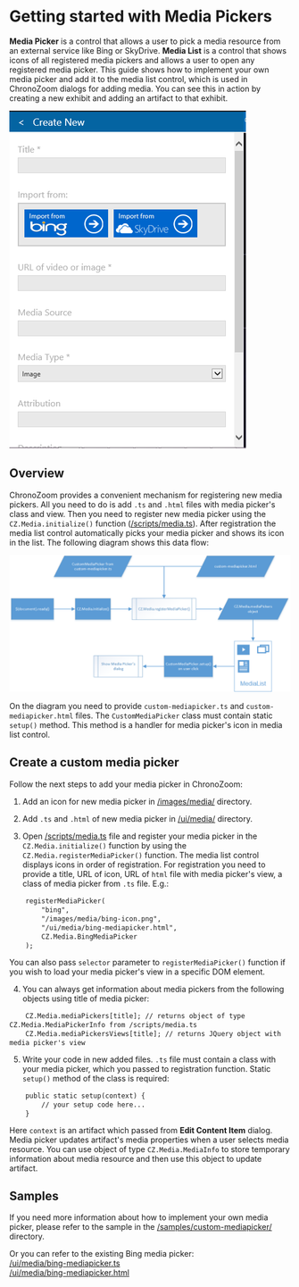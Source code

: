 # Getting started with Media Pickers #

**Media Picker** is a control that allows a user to pick a media resource from  an external service like Bing or SkyDrive. **Media List** is a control that shows icons of all registered media pickers and allows a user to open any registered media picker. This guide shows how to implement your own media picker and add it to the media list control, which is used in ChronoZoom dialogs for adding media. You can see this in action by creating a new exhibit and adding an artifact to that exhibit.

![](images/mediapicker_add_exhibit_ui.png)

## Overview ##

ChronoZoom provides a convenient mechanism for registering new media pickers. All you need to do is add `.ts` and `.html` files with media picker's class and view. Then you need to register new media picker using the `CZ.Media.initialize()` function ([/scripts/media.ts](../Source/Chronozoom.UI/scripts/media.ts)). After registration the media list control automatically picks your media picker and shows its icon in the list. The following diagram shows this data flow:

![Media Picker Data Flow Diagram](images/mediapicker_guide_dataflow.png)

On the diagram you need to provide `custom-mediapicker.ts` and `custom-mediapicker.html` files. The `CustomMediaPicker` class must contain static `setup()` method. This method is a handler for media picker's icon in media list control.

## Create a custom media picker ##

Follow the next steps to add your media picker in ChronoZoom:

1. Add an icon for new media picker in [/images/media/](../Source/Chronozoom.UI/images/media/) directory.

2. Add `.ts` and `.html` of new media picker in [/ui/media/](../Source/Chronozoom.UI/ui/media/) directory.

3. Open [/scripts/media.ts](../Source/Chronozoom.UI/scripts/media.ts) file and register your media picker in the `CZ.Media.initialize()` function by using  the `CZ.Media.registerMediaPicker()` function. The media list control displays icons in order of registration. For registration you need to provide a title, URL of icon, URL of `html` file with media picker's view, a class of media picker from `.ts` file. E.g.:
```
    registerMediaPicker(
        "bing",
        "/images/media/bing-icon.png",
        "/ui/media/bing-mediapicker.html",
        CZ.Media.BingMediaPicker
    );
```
You can also pass `selector` parameter to `registerMediaPicker()` function if you wish to load your media picker's view in a specific DOM element.

4. You can always get information about media pickers from the following objects using title of media picker:
```
    CZ.Media.mediaPickers[title]; // returns object of type CZ.Media.MediaPickerInfo from /scripts/media.ts
    CZ.Media.mediaPickersViews[title]; // returns JQuery object with media picker's view
```

5. Write your code in new added files. `.ts` file must contain a class with your media picker, which you passed to registration function. Static `setup()` method of the class is required:  
```
    public static setup(context) {
        // your setup code here...
    }
```
Here `context` is an artifact which passed from **Edit Content Item** dialog. Media picker updates artifact's media properties when a user selects media resource. You can use object of type `CZ.Media.MediaInfo` to store temporary information about media resource and then use this object to update artifact.

## Samples ##

If you need more information about how to implement your own media picker, please refer to the sample in the [/samples/custom-mediapicker/](../Source/Chronozoom.UI/samples/custom-mediapicker/) directory.

Or you can refer to the existing Bing media picker:  
[/ui/media/bing-mediapicker.ts](../Source/Chronozoom.UI/ui/media/bing-mediapicker.ts)  
[/ui/media/bing-mediapicker.html](../Source/Chronozoom.UI/ui/media/bing-mediapicker.html)
